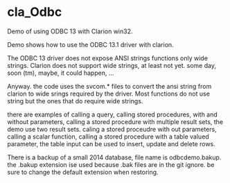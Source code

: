 # cla_Odbc
Demo of using ODBC 13 with Clarion win32.

Demo shows how to use the ODBC 13.1 driver with clarion.  

The ODBC 13 driver does not expose ANSI strings functions only wide strings. Clarion does not support wide strings,
at least not yet. some day, soon (tm), maybe, it could happen, ...

Anyway. the code uses the svcom.* files to convert the ansi string from clarion to wide srings required by the driver.  Most functions do not use string but the ones that do require wide strings.

there are examples of calling a query, 
calling stored procedures, with and without parameters,
calling a stored procedure with multiple result sets, the demo use two result sets.
caling a stored proceudre with out parameters,
calling a scalar function,
calling a stored procedure with a table valued parameter, the table input can be used to insert, update and delete rows.

There is a backup of a small 2014 database, file name is odbcdemo.bakup.  the .bakup extension ise used because .bak files are in the git ignore.  be sure to change the default extension when restoring.
